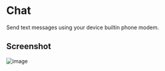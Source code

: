 # Chat
 Send text messages using your device builtin phone modem.
 
 ## Screenshot

![image](https://i.imgur.com/rAoowdN.png)

